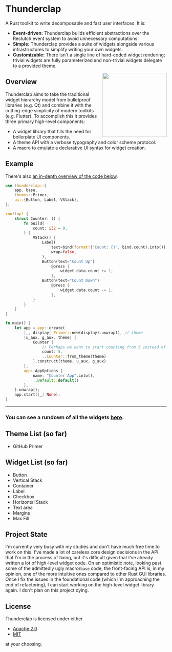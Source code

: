 # Thunderclap

A Rust toolkit to write decomposable and fast user interfaces. It is:

- **Event-driven:** Thunderclap builds efficient abstractions over the Reclutch event system to avoid unnecessary computations.
- **Simple:** Thunderclap provides a suite of widgets alongside various infrastructures to simplify writing your own widgets.
- **Customizable:** There isn't a single line of hard-coded widget rendering; trivial widgets are fully parameterized and non-trivial widgets delegate to a provided theme.

<img align="right" src=".media/showcase.png" width="200px"/>

## Overview

Thunderclap aims to take the traditional widget hierarchy model from bulletproof libraries (e.g. Qt) and combine it with the cutting-edge simplicity of modern toolkits (e.g. Flutter).
To accomplish this it provides three primary high-level components:

- A widget library that fills the need for boilerplate UI components.
- A theme API with a verbose typography and color scheme protocol.
- A macro to emulate a declarative UI syntax for widget creation.

## Example

There's also [an in-depth overview of the code below](https://github.com/jazzfool/thunderclap/wiki/Making-a-counter).

```rust
use thunderclap::{
    app, base,
    themes::Primer,
    ui::{Button, Label, VStack},
};

rooftop! {
    struct Counter: () {
        fn build(
            count: i32 = 0,
        ) {
            VStack() {
                Label(
                    text=bind(format!("Count: {}", bind.count).into()),
                    wrap=false,
                ),
                Button(text="Count Up")
                    @press {
                        widget.data.count += 1;
                    },
                Button(text="Count Down")
                    @press {
                        widget.data.count -= 1;
                    },
            }
        }
    }
}

fn main() {
    let app = app::create(
        |_, display| Primer::new(display).unwrap(), // theme
        |u_aux, g_aux, theme| {
            Counter {
                // Perhaps we want to start counting from 5 instead of 0
                count: 5,
                ..Counter::from_theme(theme)
            }.construct(theme, u_aux, g_aux)
        },
        app::AppOptions {
            name: "Counter App".into(),
            ..Default::default()
        },
    ).unwrap();
    app.start(|_| None);
}
```

---

### You can see a rundown of all the widgets [here](Widgets.md).

## Theme List (so far)

- GitHub Primer

## Widget List (so far)

- Button
- Vertical Stack
- Container
- Label
- Checkbox
- Horizontal Stack
- Text area
- Margins
- Max Fill

## Project State

I'm currently very busy with my studies and don't have much free time to work on this.
I've made a lot of careless core design decisions in the API that I'm in the process of fixing, but it's difficult given that I've already written a lot of high-level widget code.
On an optimistic note, looking past some of the admittedly ugly macro/`base` code, the front-facing API is, in my opinion, one of the more intuitive ones compared to other Rust GUI libraries.
Once I fix the issues in the foundational code (which I'm approaching the end of refactoring), I can start working on the high-level widget library again. I don't plan on this project dying.

## License

Thunderclap is licensed under either

- [Apache 2.0](https://www.apache.org/licenses/LICENSE-2.0)
- [MIT](http://opensource.org/licenses/MIT)

at your choosing.
